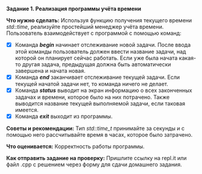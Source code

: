**Задание 1. Реализация программы учёта времени**

**Что нужно сделать:**
Используя функцию получения текущего времени *std::time*, реализуйте простейший менеджер учёта времени.
Пользователь взаимодействует с программой с помощью команд:

 - [x] Команда ***begin*** начинает отслеживание новой задачи. После ввода этой команды пользователь должен
ввести название задачи, над которой он планирует сейчас работать. Если уже была начата какая-то другая
задача, предыдущая должна быть автоматически завершена и начата новая.
 - [x] Команда ***end*** заканчивает отслеживание текущей задачи. Если текущей начатой задачи нет, то команда ничего
не делает.
 - [x] Команда ***status*** выводит на экран информацию о всех законченных задачах и времени, которое было на них
потрачено. Также выводится название текущей выполняемой задачи, если таковая имеется.
 - [x] Команда ***exit*** выходит из программы.

**Советы и рекомендации:**
Тип *std::time_t* принимайте за секунды и с помощью него рассчитывайте время в часах, которое было затрачено.

**Что оценивается:**
Корректность работы программы.

**Как отправить задание на проверку:**
Пришлите ссылку на repl.it или файл .срр с решением через форму для сдачи домашнего задания.
